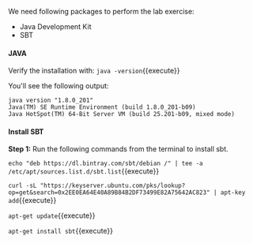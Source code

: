 We need following packages to perform the lab exercise: 
- Java Development Kit
- SBT


#### JAVA
Verify the installation with: `java -version`{{execute}} 

You'll see the following output:

```
java version "1.8.0_201"
Java(TM) SE Runtime Environment (build 1.8.0_201-b09)
Java HotSpot(TM) 64-Bit Server VM (build 25.201-b09, mixed mode)
```


#### Install SBT

**Step 1:** Run the following commands from the terminal to install sbt.

`echo "deb https://dl.bintray.com/sbt/debian /" | tee -a /etc/apt/sources.list.d/sbt.list`{{execute}} 

`curl -sL "https://keyserver.ubuntu.com/pks/lookup?op=get&search=0x2EE0EA64E40A89B84B2DF73499E82A75642AC823" | apt-key add`{{execute}} 

`apt-get update`{{execute}} 

`apt-get install sbt`{{execute}} 


